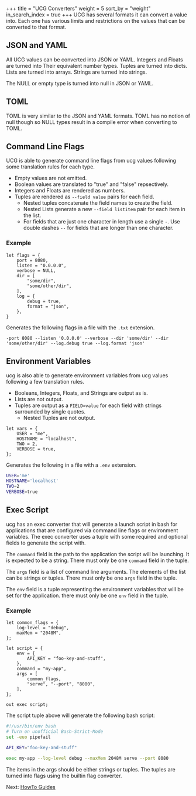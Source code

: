 +++
title = "UCG Converters"
weight = 5
sort_by = "weight"
in_search_index = true
+++
UCG has several formats it can convert a value into. Each one has various limits and
restrictions on the values that can be converted to that format.

JSON and YAML
----

All UCG values can be converted into JSON or YAML. Integers and Floats are turned into 
Their equivalent number types. Tuples are turned into dicts. Lists are turned into 
arrays. Strings are turned into strings.

The NULL or empty type is turned into null in JSON or YAML.

TOML
----

TOML is very similar to the JSON and YAML formats. TOML has no notion of null though 
so NULL types result in a compile error when converting to TOML.

Command Line Flags
----

UCG is able to generate command line flags from ucg values following some translation
rules for each type.

* Empty values are not emitted.
* Boolean values are translated to "true" and "false" repsectively.
* Integers and Floats are rendered as numbers.
* Tuples are rendered as `--field value` pairs for each field.
  * Nested tuples concatenate the field names to create the field.
  * Nested Lists generate a new `--field listitem` pair for each item in the list.
  * For fields that are just one character in length use a single `-`. Use double
    dashes `--` for fields that are longer than one character.

### Example

```
let flags = {
    port = 8080,
    listen = "0.0.0.0",
    verbose = NULL,
    dir = [
        "some/dir",
        "some/other/dir",
    ],
    log = {
        debug = true,
        format = "json",
    },
}
```

Generates the following flags in a file with the `.txt` extension.

```
-port 8080 --listen '0.0.0.0' --verbose --dir 'some/dir' --dir 'some/other/dir' --log.debug true --log.format 'json'
```

Environment Variables
--------

ucg is also able to generate environment variables from ucg values following a few
translation rules.

* Booleans, Integers, Floats, and Strings are output as is.
* Lists are not output.
* Tuples are output as a `FIELD=value` for each field with strings surrounded by single
  quotes.
  * Nested Tuples are not output.

```
let vars = {
    USER = "me",
    HOSTNAME = "localhost",
    TWO = 2,
    VERBOSE = true,
};
```

Generates the following in a file with a `.env` extension.

```sh
USER='me'
HOSTNAME='localhost'
TWO=2
VERBOSE=true
```

Exec Script
-----

ucg has an exec converter that will generate a launch script in bash for applications
that are configured via command line flags or environment variables. The exec converter
uses a tuple with some required and optional fields to generate the script with.

The `command` field is the path to the application the script will be launching. It is 
expected to be a string. There must only be one `command` field in the tuple.

The `args` field is a list of command line arguments. The elements of the list can be 
strings or tuples. There must only be one `args` field in the tuple.

The `env` field is a tuple representing the environment variables that will be set for 
the application. there must only be one `env` field in the tuple.

### Example

```
let common_flags = {
    log-level = "debug",
    maxMem = "2048M",
};

let script = {
    env = {
        API_KEY = "foo-key-and-stuff",
    },
    command = "my-app",
    args = [
        common_flags,
        "serve", "--port", "8080",
    ],
};

out exec script;
```

The script tuple above will generate the following bash script:

```sh
#!/usr/bin/env bash
# Turn on unofficial Bash-Strict-Mode
set -euo pipefail

API_KEY="foo-key-and-stuff"

exec my-app --log-level debug --maxMem 2048M serve --port 8080
```

The items in the args should be either strings or tuples. The tuples are turned into
flags using the builtin flag converter.

Next: <a href="/how-to">HowTo Guides</a>